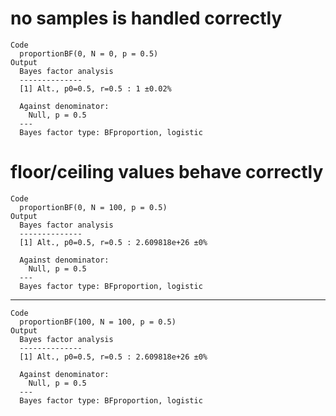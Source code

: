 # no samples is handled correctly

    Code
      proportionBF(0, N = 0, p = 0.5)
    Output
      Bayes factor analysis
      --------------
      [1] Alt., p0=0.5, r=0.5 : 1 ±0.02%
      
      Against denominator:
        Null, p = 0.5 
      ---
      Bayes factor type: BFproportion, logistic
      

# floor/ceiling values behave correctly

    Code
      proportionBF(0, N = 100, p = 0.5)
    Output
      Bayes factor analysis
      --------------
      [1] Alt., p0=0.5, r=0.5 : 2.609818e+26 ±0%
      
      Against denominator:
        Null, p = 0.5 
      ---
      Bayes factor type: BFproportion, logistic
      

---

    Code
      proportionBF(100, N = 100, p = 0.5)
    Output
      Bayes factor analysis
      --------------
      [1] Alt., p0=0.5, r=0.5 : 2.609818e+26 ±0%
      
      Against denominator:
        Null, p = 0.5 
      ---
      Bayes factor type: BFproportion, logistic
      

